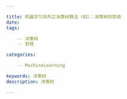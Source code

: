 ```yaml
---

title: 机器学习系列之决策树算法（02）：决策树的剪枝
date: 
tags: 

	-- 决策树
	-- 剪枝 

categories:

	-- MachineLearning

keywords: 决策树
description: 决策树

---
```


